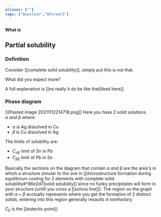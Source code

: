 ```yaml
---
aliases: [""]
tags: ["Question","QFormat3"]
---
```


#### What is
## Partial solubility
### Definition
Consider [[complete solid solubility]], simply put this is not that.

What did you expect more?

A full explenation is [[no really it do be like that|liked here]]

### Phase diagram
![[Pasted image 20211112214718.png]]
Here you have 2 solid solutions $\alpha \:and\:\beta$ where:
- $\alpha$ is Ag dissolved in Cu
- $\beta$ is Cu dissolved in Ag

The limits of solubility are:
- $C_{\alpha E }$ limit of Sn in Pb
- $C_{\beta E}$ limit of Pb in Sn

Basically the sections on the diagram that contain $\alpha \:and\:\beta$ are the area's in which a structure simular to the one in [[microstructure formation during equilibrium cooling for 2 elements with complete solid solubility#^86e2d7|solid solubility]] since no funky precipitates will form in your structure (untill you cross a [[solvus line]]). The region on the graph with $\alpha+\beta$ acctually represents where you get the formation of 2 distinct solids, entering into this region generally resaults in tomfoolary.

$C_E$ is the [[eutectic point]]